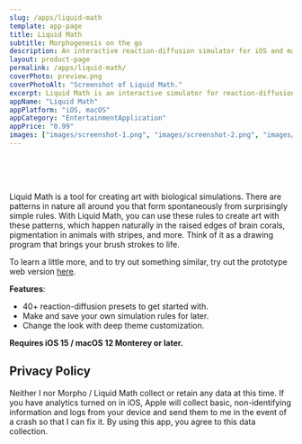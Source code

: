 ```yaml
---
slug: /apps/liquid-math
template: app-page
title: Liquid Math
subtitle: Morphogenesis on the go
description: An interactive reaction-diffusion simulator for iOS and macOS. Built with Swift and Metal.
layout: product-page
permalink: /apps/liquid-math/
coverPhoto: preview.png
coverPhotoAlt: "Screenshot of Liquid Math."
excerpt: Liquid Math is an interactive simulator for reaction-diffusion systems. Think of it like a sort of lava lamp that you control the behavior of. Or think of it as a drawing program that brings your brush strokes to life. Or think of it as an educational tool for linear algebra. It's up to you.
appName: "Liquid Math"
appPlatform: "iOS, macOS"
appCategory: "EntertainmentApplication"
appPrice: "0.99"
images: ["images/screenshot-1.png", "images/screenshot-2.png", "images/screenshot-3.png", "images/screenshot-4.png"]
---
```


<div class="text-center" style="margin-bottom: 1rem; padding-top: 0.5rem;">
    <a href="https://apps.apple.com/us/app/liquid-math/id1331320224" style="display:inline-block;overflow:hidden;background:url(https://linkmaker.itunes.apple.com/assets/shared/badges/en-us/appstore-lrg.svg) no-repeat;width:135px;height:40px;background-size:contain;"></a>
</div>

Liquid Math is a tool for creating art with biological simulations. There are patterns in nature all around you that form spontaneously from surprisingly simple rules. With Liquid Math, you can use these rules to create art with these patterns, which happen naturally in the raised edges of brain corals, pigmentation in animals with stripes, and more. Think of it as a drawing program that brings your brush strokes to life.

To learn a little more, and to try out something similar, try out the prototype web version [here](/projects/reaction-diffusion/).

**Features**:
- 40+ reaction-diffusion presets to get started with.
- Make and save your own simulation rules for later.
- Change the look with deep theme customization.

**Requires iOS 15 / macOS 12 Monterey or later.**


## Privacy Policy
Neither I nor Morpho / Liquid Math collect or retain any data at this time. If you have analytics turned on in iOS, Apple will collect basic, non-identifying information and logs from your device and send them to me in the event of a crash so that I can fix it. By using this app, you agree to this data collection.